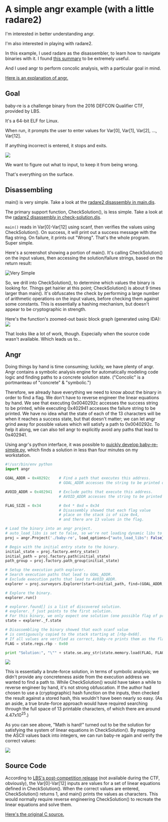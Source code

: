 # A simple angr example (with a little radare2)
I'm interested in better understanding angr.

I'm also interested in playing with radare2.

In this example, I used radare as the disassembler, to learn how to navigate binaries with it. I found [this summary](https://github.com/pwntester/cheatsheets/blob/master/radare2.md) to be extremely useful.

And I used angr to perform concolic analysis, with a particular goal in mind. 

[Here is an explanation of angr.](http://angr.io/)

## Goal
baby-re is a challenge binary from the 2016 DEFCON Qualifier CTF, provided by LBS. 

It's a 64-bit ELF for Linux.

When run, it prompts the user to enter values for Var[0], Var[1], Var[2], ..., Var[12].

If anything incorrect is entered, it stops and exits. 

![](https://raw.githubusercontent.com/dissonant-research/examples/master/angr/ui.png)

We want to figure out what to input, to keep it from being wrong.

That's everything on the surface.

## Disassembling
main() is very simple. Take a look at the [radare2 disassembly in main.dis](https://github.com/dissonant-research/examples/blob/master/angr/main.dis).

The primary support function, CheckSolution(), is less simple. Take a look at the [radare2 disassembly in check-solution.dis](https://github.com/dissonant-research/random-work/blob/master/angr/check-solution.dis).

```main()``` reads in Var[0]-Var[12] using scanf, then verifies the values using CheckSolution(). On success, it will print out a success message with the flag string. On failure, it prints out "Wrong". That's the whole program. Super simple.

Here's a screenshot showing a portion of main(). It's calling CheckSolution() on the input values, then accessing the solution/failure strings, based on the return result:

![](https://raw.githubusercontent.com/dissonant-research/examples/8c4d774754126b89e2a321806ef7ebb3ff3d463e/angr/main1.png "Very Simple")

So, we drill into CheckSolution(), to determine which values the binary is looking for. Things get hairier at this point; CheckSolution() is about 9 times larger than main(). It's obfuscates the check by performing a large number of arithmetic operations on the input values, before checking them against some constants. This is essentially a hashing mechanism, but doesn't appear to be cryptographic in strength.

Here's the function's zoomed-out basic block graph (generated using IDA):
![](https://raw.githubusercontent.com/dissonant-research/examples/master/angr/baby-re-CheckSolution-bbgraph.png)

That looks like a lot of work, though. Especially when the source code wasn't available. Which leads us to...

## Angr
Doing things by hand is time consuming; luckily, we have plenty of angr. Angr contains a symbolic analysis engine for automatically modeling code logic and finding paths to a concrete solution state. ("Concolic" is a portmanteau of "concrete" & "symbolic.")

Therefore, we already have everything we need to know about the binary in order to find a flag. We don't have to reverse engineer the linear equations by hand. We see that executing 0x0040292c accesses the success string to be printed, while executing 0x402941 accesses the failure string to be printed. We have no idea what the state of each of the 13 characters will be when it reaches a success state, but that doesn't matter; we can let angr grind away for possible values which will satisfy a path to 0x0040292c. To help it along, we can also tell angr to explicitly avoid any paths that lead to 0x402941.

Using angr's python interface, it was possible to [quickly develop baby-re-simple.py](https://github.com/dissonant-research/examples/blob/master/angr/baby-re-simple.py), which finds a solution in less than four minutes on my workstation.

```python
#!/usr/bin/env python
import angr

GOAL_ADDR = 0x40292c	# Find a path that executes this address.
						# GOAL_ADDR accesses the string to be printed on success.

AVOID_ADDR = 0x402941	# Exclude paths that execute this address.
						# AVOID_ADDR accesses the string to be printed on failure.

FLAG_SIZE = 0x34		# 0x4 * 0xd = 0x34
						# Disassembly showed that each flag value
						# place on the stack is of size 0x4,
						# and there are 13 values in the flag.

# Load the binary into an angr project.
# auto_load_libs is set to false, so we're not loading dynamic libs to analyze too.
proj = angr.Project('./baby-re', load_options={"auto_load_libs": False})

# Begin with the initial entry state to the binary.
initial_state = proj.factory.entry_state()
initial_path = proj.factory.path(initial_state)
path_group = proj.factory.path_group(initial_state)

# Setup the execution path explorer.
# Search execution paths that lead to GOAL_ADDR.
# Exclude execution paths that lead to AVOID_ADDR.
explorer = proj.surveyors.Explorer(start=initial_path, find=(GOAL_ADDR,), avoid=(AVOID_ADDR,))

# Explore the binary.
explorer.run()

# explorer.found[] is a list of discovered solution.
# explorer._f just points to the first solution.
# For this binary, we only expect one solution (one possible flag of printable characters).
state = explorer._f.state

# Disassembling the binary showed that each scanf value
# is contiguously copied to the stack starting at [rbp-0x60].
# If all values are verified as correct, baby-re prints them as the flag.
FLAG = state.regs.rbp - 0x60

print "Solution:", "\"" + state.se.any_str(state.memory.load(FLAG, FLAG_SIZE)) + "\""
```

![](https://raw.githubusercontent.com/dissonant-research/examples/master/angr/angr_time.png)

This is essentially a brute-force solution, in terms of symbolic analysis; we didn't provide any concreteness aside from the execution address we wanted to find a path to. While CheckSolution() would have taken a while to reverse engineer by hand, it's not strong obfuscation. If the author had chosen to use a (cryptographic) hash function on the inputs, then checked the result against a stored hash, this wouldn't have been nearly so easy. (As an aside, a true brute-force approach would have required searching through the full space of 13 printable characters, of which there are around 4.47x10<sup>25</sup>.)

As you can see above, "Math is hard!" turned out to be the solution for satisfying the system of linear equations in CheckSolution(). By mapping the ASCII values back into integers, we can run baby-re again and verify the correct values:

![](https://raw.githubusercontent.com/dissonant-research/examples/master/angr/solution_ui.png)

## Source Code
According to [LBS's post-competition release](https://github.com/legitbs/quals-2016/tree/master/baby-re) (not available during the CTF, obviously), the Var[0]-Var[12] inputs are values for a set of linear equations defined in CheckSolution(). When the correct values are entered, CheckSolution() returns 1, and main() prints the values as characters. This would normally require reverse engineering CheckSolution() to recreate the linear equations and solve them.

[Here's the original C source.](https://raw.githubusercontent.com/legitbs/quals-2016/master/baby-re/baby-re.c)
